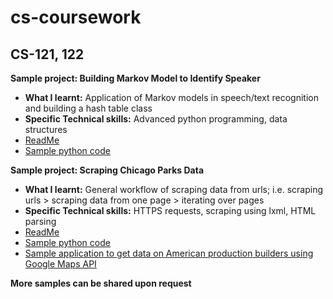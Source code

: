 # cs-coursework

## CS-121, 122 

**Sample project: Building Markov Model to Identify Speaker**
* **What I learnt:** Application of Markov models in speech/text recognition and building a hash table class
* **Specific Technical skills:** Advanced python programming, data structures
* [ReadMe](02_markov_model/README.md)
* [Sample python code](02_markov_model/sample_code.py)

**Sample project: Scraping Chicago Parks Data**
* **What I learnt:** General workflow of scraping data from urls; i.e. scraping urls > scraping data from one page > iterating over pages
* **Specific Technical skills:** HTTPS requests, scraping using lxml, HTML parsing 
* [ReadMe](01_web_scraping/README.md)
* [Sample python code](01_web_scraping/scraping_sample.py)
* [Sample application to get data on American production builders using Google Maps API](01_web_scraping/gmaps_script.ipynb)

**More samples can be shared upon request**